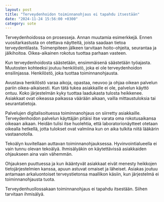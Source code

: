 ```yaml
---
layout: post
title: "Terveydenhoidon toiminnanohjaus ei tapahdu itsestään"
date: "2024-11-24 15:56:00 +0300"
category: sote
---
```


Terveydenhoidossa on prosesseja. Annan muutamia esimerkkejä. Ennen vuositarkastusta on otettava näytteitä, joista saadaan tietoa terveydentilasta. Toimenpiteen jälkeen tarvitaan hoito-ohjeita, seurantaa ja jälkihoitoa. Oikea-aikainen rokotus tuottaa parhaan vasteen.

Kun terveydenhoidosta säästetään, ensimmäisenä säästetään työajasta. Muutosten kohteeksi joutuu henkilöstö, joka ei ole terveydenhoidon ensilinjassa. Henkilöstö, joka tuottaa toiminnanohjausta.

Avustava henkilöstö varaa aikoja, opastaa, neuvoo ja ohjaa oikean palvelun pariin oikea-aikaisesti. Kun tätä tukea asiakkaille ei ole, palvelun käyttö ontuu. Koko järjestelmän kyky tuottaa laadukasta tulosta heikkenee. Asiakkaat ovat oikeassa paikassa väärään aikaan, vailla mittaustuloksia tai seurantatietoja.

Palvelujen digitalisoituessa toiminnanohjaus on siirretty asiakkaille. Terveydenhoidon palvelun käyttäjän pitäisi itse varata oma rokotusaikansa oikeaan aikaan. Heidän tulisi itse huolehtia, että laboratorionäytteet otetaan oikealla hetkellä, jotta tulokset ovat valmiina kun on aika tulkita niitä lääkärin vastaanotolla.

Tekoälyn kuvitellaan auttavan toiminnanohjauksessa. Hyvinvointialueella ei vain tunnu olevan tekoälyä. Ihmisälyäkin on käytettävissä asiakkaiden ohjaukseen aina vain vähemmän.

Ohjauksen puuttuessa ja kun ikääntyvät asiakkaat eivät menesty heikkojen tietojärjestelmien kanssa, apuun astuvat omaiset ja läheiset. Asiakas joutuu antamaan arkaluontoiset terveystietonsa maallikon käsiin, kun järjestelmä ei toiminnanohjausta tuota.

Terveydenhuollossakaan toiminnanohjaus ei tapahdu itsestään. Siihen tarvitaan ihmisälyä.